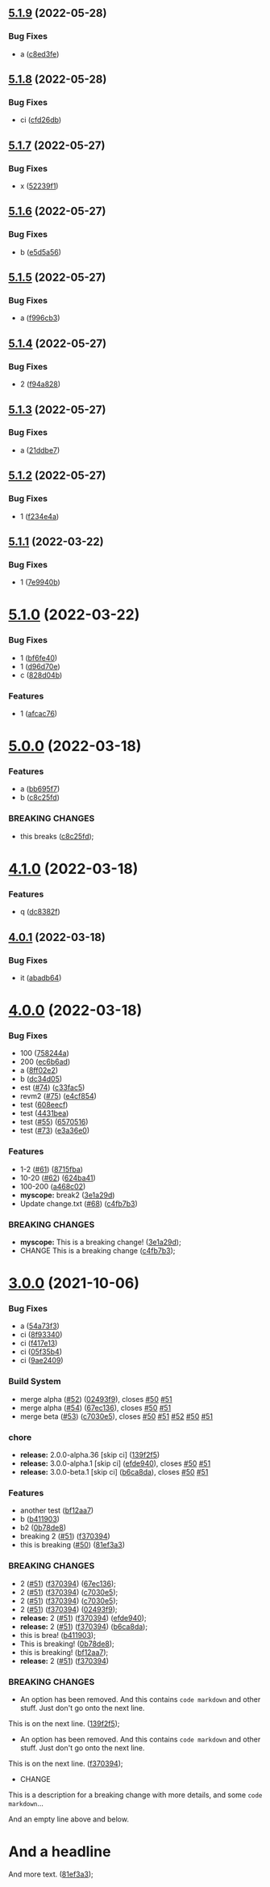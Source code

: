 ## [5.1.9](https://github.com/mtrezza/test/compare/5.1.8...5.1.9) (2022-05-28)


### Bug Fixes

* a ([c8ed3fe](https://github.com/mtrezza/test/commit/c8ed3fe3fb1e582fbe03444100adfeac472f29c6))

## [5.1.8](https://github.com/mtrezza/test/compare/5.1.7...5.1.8) (2022-05-28)


### Bug Fixes

* ci ([cfd26db](https://github.com/mtrezza/test/commit/cfd26db286b1d139c65dbf496bccd56163027848))

## [5.1.7](https://github.com/mtrezza/test/compare/5.1.6...5.1.7) (2022-05-27)


### Bug Fixes

* x ([52239f1](https://github.com/mtrezza/test/commit/52239f1cafd8e3e3097437cd626b703c3130fd93))

## [5.1.6](https://github.com/mtrezza/test/compare/5.1.5...5.1.6) (2022-05-27)


### Bug Fixes

* b ([e5d5a56](https://github.com/mtrezza/test/commit/e5d5a56acb9d51399282e6ba8196d37523d46b88))

## [5.1.5](https://github.com/mtrezza/test/compare/5.1.4...5.1.5) (2022-05-27)


### Bug Fixes

* a ([f996cb3](https://github.com/mtrezza/test/commit/f996cb3f5cbcfcccbaa4c56ab343d82c28dfa8cf))

## [5.1.4](https://github.com/mtrezza/test/compare/5.1.3...5.1.4) (2022-05-27)


### Bug Fixes

* 2 ([f94a828](https://github.com/mtrezza/test/commit/f94a8283d23b7ed95c526710d1847b8b674a662a))

## [5.1.3](https://github.com/mtrezza/test/compare/5.1.2...5.1.3) (2022-05-27)


### Bug Fixes

* a ([21ddbe7](https://github.com/mtrezza/test/commit/21ddbe7795a0d80f00f5ed7ee5de92ef8e3cf3b3))

## [5.1.2](https://github.com/mtrezza/test/compare/5.1.1...5.1.2) (2022-05-27)


### Bug Fixes

* 1 ([f234e4a](https://github.com/mtrezza/test/commit/f234e4a5b703d4b29b3aae0a3541f5c2889b6c5a))

## [5.1.1](https://github.com/mtrezza/test/compare/5.1.0...5.1.1) (2022-03-22)


### Bug Fixes

* 1 ([7e9940b](https://github.com/mtrezza/test/commit/7e9940bd638d82447e49c043ef63a8984a0ef6cb))

# [5.1.0](https://github.com/mtrezza/test/compare/5.0.0...5.1.0) (2022-03-22)


### Bug Fixes

* 1 ([bf6fe40](https://github.com/mtrezza/test/commit/bf6fe4094f5da8ea00632c13dfd1ce19c33ad736))
* 1 ([d96d70e](https://github.com/mtrezza/test/commit/d96d70e9d177fb803142e07ce78cc13cf958bbfb))
* c ([828d04b](https://github.com/mtrezza/test/commit/828d04b4567370f1704795f362ca63d23c85e03d))

### Features

* 1 ([afcac76](https://github.com/mtrezza/test/commit/afcac76228f8d33b667ae386bc0b2039e03c763e))

# [5.0.0](https://github.com/mtrezza/test/compare/4.1.0...5.0.0) (2022-03-18)


### Features

* a ([bb695f7](https://github.com/mtrezza/test/commit/bb695f725e367c2ab9d5df9686646bacc51b9ec3))
* b ([c8c25fd](https://github.com/mtrezza/test/commit/c8c25fdff3bfa550ae30f3ac1b7edc78a95cf33b))


### BREAKING CHANGES

* this breaks ([c8c25fd](c8c25fd));

# [4.1.0](https://github.com/mtrezza/test/compare/4.0.1...4.1.0) (2022-03-18)


### Features

* q ([dc8382f](https://github.com/mtrezza/test/commit/dc8382f08dfc07c9158647f6db84b629cb1c28cc))

## [4.0.1](https://github.com/mtrezza/test/compare/4.0.0...4.0.1) (2022-03-18)


### Bug Fixes

* it ([abadb64](https://github.com/mtrezza/test/commit/abadb6462d65df054501cc00a57226664d063fb4))

# [4.0.0](https://github.com/mtrezza/test/compare/3.0.0...4.0.0) (2022-03-18)


### Bug Fixes

* 100 ([758244a](https://github.com/mtrezza/test/commit/758244a6eb2d7595734b1ddaa0b6813aad063120))
* 200 ([ec6b6ad](https://github.com/mtrezza/test/commit/ec6b6ad30201b417d23c6978607bf37dfdba0b66))
* a ([8ff02e2](https://github.com/mtrezza/test/commit/8ff02e2eff87c0bf31db1fc660150a64dca3801d))
* b ([dc34d05](https://github.com/mtrezza/test/commit/dc34d051255a757fb6de3817198b39ba344f4e67))
* est ([#74](https://github.com/mtrezza/test/issues/74)) ([c33fac5](https://github.com/mtrezza/test/commit/c33fac55bb1601954f9b72dbbc532369ecec2ced))
* revm2 ([#75](https://github.com/mtrezza/test/issues/75)) ([e4cf854](https://github.com/mtrezza/test/commit/e4cf85403beb20f2de7de51e873756ad9a5b8f15))
* test ([608eecf](https://github.com/mtrezza/test/commit/608eecf8408332b6ac427a478a63abd324011902))
* test ([4431bea](https://github.com/mtrezza/test/commit/4431bea4f16e67000fcea67c6f430f00fb7b4ae0))
* test ([#55](https://github.com/mtrezza/test/issues/55)) ([6570516](https://github.com/mtrezza/test/commit/657051648fbbe5d1311d2f2ad31981ee61b638e9))
* test ([#73](https://github.com/mtrezza/test/issues/73)) ([e3a36e0](https://github.com/mtrezza/test/commit/e3a36e080c590dd9441a22a382670a55ff9eed6d))

### Features

* 1-2 ([#61](https://github.com/mtrezza/test/issues/61)) ([8715fba](https://github.com/mtrezza/test/commit/8715fba2bbdac617fd4bb2434acded21fa77e9dc))
* 10-20 ([#62](https://github.com/mtrezza/test/issues/62)) ([624ba41](https://github.com/mtrezza/test/commit/624ba41b56a160f1741f549a60be220aeb9d7ef2))
* 100-200 ([a468c02](https://github.com/mtrezza/test/commit/a468c02424d337adaf5f78d056898bc63d8d9f93))
* **myscope:** break2 ([3e1a29d](https://github.com/mtrezza/test/commit/3e1a29dccd7326de16eb83904a27503f3b991a3e))
* Update change.txt ([#68](https://github.com/mtrezza/test/issues/68)) ([c4fb7b3](https://github.com/mtrezza/test/commit/c4fb7b36b0826f3e6661564148a851269b7411f2))


### BREAKING CHANGES

* **myscope:** This is a breaking change! ([3e1a29d](3e1a29d)); 
* CHANGE
This is a breaking change ([c4fb7b3](c4fb7b3));

# [3.0.0](https://github.com/mtrezza/test/compare/2.2.0...3.0.0) (2021-10-06)


### Bug Fixes

* a ([54a73f3](https://github.com/mtrezza/test/commit/54a73f34f57b82dbca955786bb4c69f2a5ae6b51))
* ci ([8f93340](https://github.com/mtrezza/test/commit/8f93340a2c2e77cb84cbd37281559d4da883f3a0))
* ci ([f417e13](https://github.com/mtrezza/test/commit/f417e13b9a3c587d7418fe8e53253598276519d0))
* ci ([05f35b4](https://github.com/mtrezza/test/commit/05f35b47d1aafe9d8385bff2e1dcd8b49c35bbb4))
* ci ([9ae2409](https://github.com/mtrezza/test/commit/9ae2409a454ce37f9c944343e5a21c45e5df7bfc))

### Build System

* merge alpha ([#52](https://github.com/mtrezza/test/issues/52)) ([02493f9](https://github.com/mtrezza/test/commit/02493f9414b8e2434c6d5afd912b30e208754528)), closes [#50](https://github.com/mtrezza/test/issues/50) [#51](https://github.com/mtrezza/test/issues/51)
* merge alpha ([#54](https://github.com/mtrezza/test/issues/54)) ([67ec136](https://github.com/mtrezza/test/commit/67ec136b623cc884813a9e2ed0133d471151c179)), closes [#50](https://github.com/mtrezza/test/issues/50) [#51](https://github.com/mtrezza/test/issues/51)
* merge beta ([#53](https://github.com/mtrezza/test/issues/53)) ([c7030e5](https://github.com/mtrezza/test/commit/c7030e583f0bfbf8f502e79f2128035217dddec0)), closes [#50](https://github.com/mtrezza/test/issues/50) [#51](https://github.com/mtrezza/test/issues/51) [#52](https://github.com/mtrezza/test/issues/52) [#50](https://github.com/mtrezza/test/issues/50) [#51](https://github.com/mtrezza/test/issues/51)

### chore

* **release:** 2.0.0-alpha.36 [skip ci] ([139f2f5](https://github.com/mtrezza/test/commit/139f2f578f18a7b20ec93d41cc883faf671b995e))
* **release:** 3.0.0-alpha.1 [skip ci] ([efde940](https://github.com/mtrezza/test/commit/efde9408a5086ef7ebf5db2a2cff13b207ceef29)), closes [#50](https://github.com/mtrezza/test/issues/50) [#51](https://github.com/mtrezza/test/issues/51)
* **release:** 3.0.0-beta.1 [skip ci] ([b6ca8da](https://github.com/mtrezza/test/commit/b6ca8da432a55c496e12c20211e6dd99f9bb7d91)), closes [#50](https://github.com/mtrezza/test/issues/50) [#51](https://github.com/mtrezza/test/issues/51)

### Features

* another test ([bf12aa7](https://github.com/mtrezza/test/commit/bf12aa75e388531d320a531ccd0fa4a9ff0fd618))
* b ([b411903](https://github.com/mtrezza/test/commit/b4119032f050a9d02f4ad493a673115dd81df223))
* b2 ([0b78de8](https://github.com/mtrezza/test/commit/0b78de86079cc8983ca39386cab89323e8b08073))
* breaking 2 ([#51](https://github.com/mtrezza/test/issues/51)) ([f370394](https://github.com/mtrezza/test/commit/f37039428362dbfb831524dfbd0ed887bde971a6))
* this is breaking ([#50](https://github.com/mtrezza/test/issues/50)) ([81ef3a3](https://github.com/mtrezza/test/commit/81ef3a34db31351183ba7722a8fdeee61eda904a))


### BREAKING CHANGES

* 2 ([#51](https://github.com/mtrezza/test/issues/51)) ([f370394](https://github.com/mtrezza/test/commit/f37039428362dbfb831524dfbd0ed887bde971a6)) ([67ec136](67ec136)); 
* 2 ([#51](https://github.com/mtrezza/test/issues/51)) ([f370394](https://github.com/mtrezza/test/commit/f37039428362dbfb831524dfbd0ed887bde971a6)) ([c7030e5](c7030e5)); 
* 2 ([#51](https://github.com/mtrezza/test/issues/51)) ([f370394](https://github.com/mtrezza/test/commit/f37039428362dbfb831524dfbd0ed887bde971a6)) ([c7030e5](c7030e5)); 
* 2 ([#51](https://github.com/mtrezza/test/issues/51)) ([f370394](https://github.com/mtrezza/test/commit/f37039428362dbfb831524dfbd0ed887bde971a6)) ([02493f9](02493f9)); 
* **release:** 2 ([#51](https://github.com/mtrezza/test/issues/51)) ([f370394](https://github.com/mtrezza/test/commit/f37039428362dbfb831524dfbd0ed887bde971a6)) ([efde940](efde940)); 
* **release:** 2 ([#51](https://github.com/mtrezza/test/issues/51)) ([f370394](https://github.com/mtrezza/test/commit/f37039428362dbfb831524dfbd0ed887bde971a6)) ([b6ca8da](b6ca8da)); 
* this is brea! ([b411903](b411903)); 
* This is breaking! ([0b78de8](0b78de8)); 
* this is breaking! ([bf12aa7](bf12aa7)); 
* **release:** 2 ([#51](https://github.com/mtrezza/test/issues/51)) ([f370394](https://github.com/mtrezza/test/commit/f37039428362dbfb831524dfbd0ed887bde971a6))

### BREAKING CHANGES

* An option has been removed. And this contains `code markdown` and other stuff. Just don't go onto the next line.

This is on the next line. ([139f2f5](139f2f5)); 
* An option has been removed. And this contains `code markdown` and other stuff. Just don't go onto the next line.

This is on the next line. ([f370394](f370394)); 
* CHANGE

This is a description for a breaking change with more details, and some `code markdown`...

And an empty line above and below.

# And a headline

And more text. ([81ef3a3](81ef3a3));
